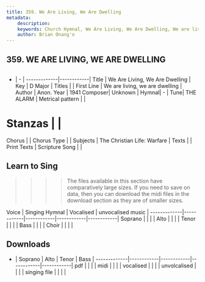 ```yaml
---
title: 359. We Are Living, We Are Dwelling
metadata:
    description: 
    keywords: Church Hymnal, We Are Living, We Are Dwelling, We are living, we are dwelling, 
    author: Brian Onang'o
---
```



## 359. WE ARE LIVING, WE ARE DWELLING

```txt

```

- |   -  |
-------------|------------|
Title | We Are Living, We Are Dwelling |
Key | D Major |
Titles |  |
First Line | We are living, we are dwelling |
Author | Anon.
Year | 1941
Composer| Unknown |
Hymnal|  - |
Tune| THE ALARM |
Metrical pattern | |
# Stanzas |  |
Chorus |  |
Chorus Type |  |
Subjects | The Christian Life: Warfare |
Texts |  |
Print Texts | 
Scripture Song |  |
  
## Learn to Sing

>>>> The files available in this section have comparatively large sizes. If you need to save on data, then you can download the midi files in the download section as they are of smaller sizes.

Voice |  Singing Hymnal | Vocalised | unvocalised music |
-------------|------------|------------|------------|------------|
Soprano | | | |
Alto | | | |
Tenor | | | |
Bass | | | |
Choir | | | |

## Downloads

- |  Soprano | Alto | Tenor | Bass |
-------------|------------|------------|------------|------------|
pdf | | | |
midi | | | |
vocalised | | | |
unvolcalised | | | |
singing file | | | |
  